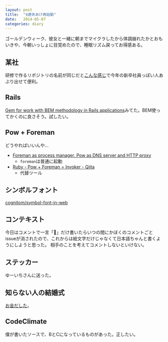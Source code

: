 ```yaml
---
layout: post
title:  "4連休あけ再始動"
date:   2014-05-07
categories: diary
---
```


ゴールデンウィーク、彼女と一緒に朝までマイクラしたから体調崩れたかとおもいきや、今朝いっしょに目覚めたので、睡眠リズム戻ってお得感ある。

## 某社
研修で作るリポジトリの名前が同じだと[こんな感じ](https://github.com/search?q=chumon)で今年の新卒社員っぽい人あぶり出せて便利。

## Rails
[Gem for work with BEM methodology in Rails applications](https://github.com/verybigman/bem-on-rails)みてた。BEM使ってかくのに良さそう。試したい。

## Pow + Foreman
どうやればいいんや...

- [Foreman as process manager, Pow as DNS server and HTTP proxy](http://robots.thoughtbot.com/foreman-as-process-manager-pow-as-dns-server-and-http)
  - `foreman`は普通に起動
- [Ruby - Pow + Foreman = Invoker - Qiita](http://qiita.com/tyabe/items/18067c5c428b7a2fc501)
  - 代替ツール

## シンボルフォント
[cognitom/symbol-font-in-web](https://github.com/cognitom/symbol-font-in-web)

## コンテキスト
今日はコメントで一言「:pray:」だけ書いたらいつの間にかぼくのコメントごとissueが消されたので、これからは絵文字だけじゃなくて日本語ちゃんと書くようにしようと思った。
相手のことを考えてコメントしないといけない。

## ステッカー
ゆーいちさんに送った。

## 知らない人の結婚式
[お金だした](https://readyfor.jp/projects/pinkdotok)。

## CodeClimate
僕が書いたソースで、BとCになっているものがあった。正したい。
